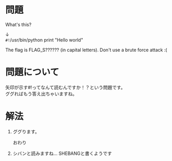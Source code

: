# 問題
What's this?

↓  
```#!```/usr/bin/python print "Hello world"

The flag is FLAG_S?????? (in capital letters).
Don't use a brute force attack :(


# 問題について
矢印が示す#!ってなんて読むんですか！？という問題です。  
ググればもう答え出ちゃいますね。



# 解法
1. ググります。  

    おわり



1. シバンと読みますね...
    SHEBANGと書くようです
